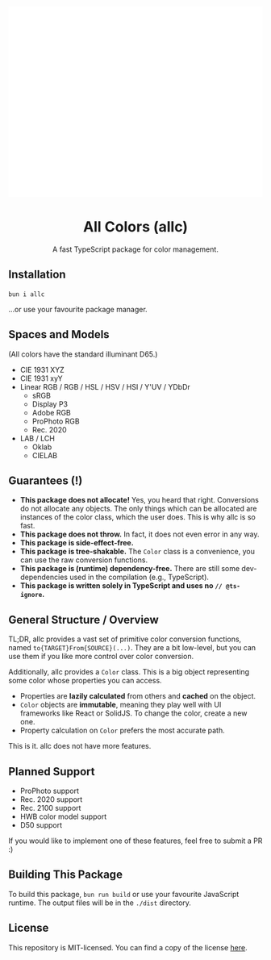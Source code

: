 ![](./hero.svg)

<h1 align="center">All Colors (allc)</h1>

<p align="center">A fast TypeScript package for color management.</p>

## Installation

```shell
bun i allc
```

...or use your favourite package manager.

## Spaces and Models

(All colors have the standard illuminant D65.)

* CIE 1931 XYZ
* CIE 1931 xyY
* Linear RGB / RGB / HSL / HSV / HSI / Y'UV / YDbDr
    * sRGB
    * Display P3
    * Adobe RGB
    * ProPhoto RGB
    * Rec. 2020
* LAB / LCH
    * Oklab
    * CIELAB

## Guarantees (!)

* **This package does not allocate!** Yes, you heard that right. Conversions do not allocate any objects. The only
  things
  which can be allocated are instances of the color class, which the user does. This is why allc is so fast.
* **This package does not throw.** In fact, it does not even error in any way.
* **This package is side-effect-free.**
* **This package is tree-shakable.** The `Color` class is a convenience, you can use the raw conversion functions.
* **This package is (runtime) dependency-free.** There are still some dev-dependencies used in the compilation (e.g.,
  TypeScript).
* **This package is written solely in TypeScript and uses no `// @ts-ignore`.**

## General Structure / Overview

TL;DR, allc provides a vast set of primitive color conversion functions, named `to{TARGET}From{SOURCE}(...)`.
They are a bit low-level, but you can use them if you like more control over color conversion.

Additionally, allc provides a `Color` class. This is a big object representing some color whose properties
you can access.

* Properties are **lazily calculated** from others and **cached** on the object.
* `Color` objects are **immutable**, meaning they play well with UI frameworks like React or SolidJS. To change the
  color, create a new one.
* Property calculation on `Color` prefers the most accurate path.

This is it. allc does not have more features.

## Planned Support

* ProPhoto support
* Rec. 2020 support
* Rec. 2100 support
* HWB color model support
* D50 support

If you would like to implement one of these features, feel free to submit a PR :)

## Building This Package

To build this package, `bun run build` or use your favourite JavaScript runtime.
The output files will be in the `./dist` directory.

## License

This repository is MIT-licensed. You can find a copy of the license [here](./LICENSE).